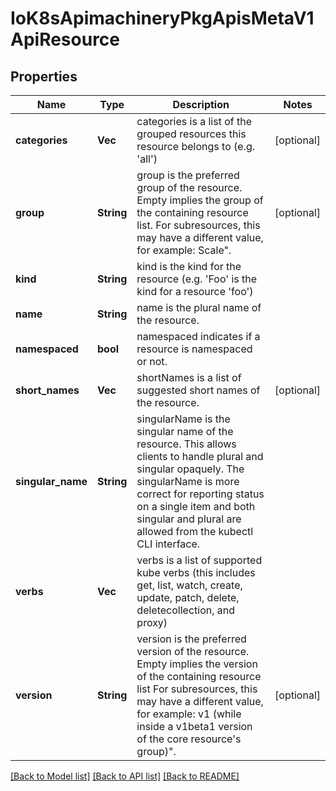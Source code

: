 # IoK8sApimachineryPkgApisMetaV1ApiResource

## Properties
Name | Type | Description | Notes
------------ | ------------- | ------------- | -------------
**categories** | **Vec<String>** | categories is a list of the grouped resources this resource belongs to (e.g. 'all') | [optional] 
**group** | **String** | group is the preferred group of the resource.  Empty implies the group of the containing resource list. For subresources, this may have a different value, for example: Scale\". | [optional] 
**kind** | **String** | kind is the kind for the resource (e.g. 'Foo' is the kind for a resource 'foo') | 
**name** | **String** | name is the plural name of the resource. | 
**namespaced** | **bool** | namespaced indicates if a resource is namespaced or not. | 
**short_names** | **Vec<String>** | shortNames is a list of suggested short names of the resource. | [optional] 
**singular_name** | **String** | singularName is the singular name of the resource.  This allows clients to handle plural and singular opaquely. The singularName is more correct for reporting status on a single item and both singular and plural are allowed from the kubectl CLI interface. | 
**verbs** | **Vec<String>** | verbs is a list of supported kube verbs (this includes get, list, watch, create, update, patch, delete, deletecollection, and proxy) | 
**version** | **String** | version is the preferred version of the resource.  Empty implies the version of the containing resource list For subresources, this may have a different value, for example: v1 (while inside a v1beta1 version of the core resource's group)\". | [optional] 

[[Back to Model list]](../README.md#documentation-for-models) [[Back to API list]](../README.md#documentation-for-api-endpoints) [[Back to README]](../README.md)


